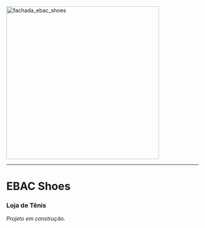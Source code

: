   <img src="https://github.com/user-attachments/assets/4bb7daea-d0f0-45b7-802b-33dddc71a232" alt="fachada_ebac_shoes" width="400">
<hr>
  <h1> EBAC Shoes </h1>
  <h3>Loja de Tênis</h3>


  <i>Projeto em construção.</i>
